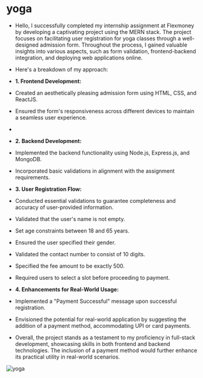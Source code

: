 # yoga

- Hello, I successfully completed my internship assignment at Flexmoney by developing a captivating project using the MERN stack. The project focuses on facilitating user registration for yoga classes through a well-designed admission form. Throughout the process, I gained valuable insights into various aspects, such as form validation, frontend-backend integration, and deploying web applications online.

- Here's a breakdown of my approach:
- **1. Frontend Development:**
- Created an aesthetically pleasing admission form using HTML, CSS, and ReactJS.
- Ensured the form's responsiveness across different devices to maintain a seamless user experience.
- 
- **2. Backend Development:**
- Implemented the backend functionality using Node.js, Express.js, and MongoDB.
- Incorporated basic validations in alignment with the assignment requirements.

- **3. User Registration Flow:**
- Conducted essential validations to guarantee completeness and accuracy of user-provided information.
- Validated that the user's name is not empty.
- Set age constraints between 18 and 65 years.
- Ensured the user specified their gender.
- Validated the contact number to consist of 10 digits.
- Specified the fee amount to be exactly 500.
- Required users to select a slot before proceeding to payment.

- **4. Enhancements for Real-World Usage:**
- Implemented a "Payment Successful" message upon successful registration.
- Envisioned the potential for real-world application by suggesting the addition of a payment method, accommodating UPI or card payments.

- Overall, the project stands as a testament to my proficiency in full-stack development, showcasing skills in both frontend and backend technologies. The inclusion of a payment method would further enhance its practical utility in real-world scenarios.

![yoga](https://user-images.githubusercontent.com/100675296/217868781-70cc6c45-1ae0-4da3-80c1-aab493955cca.png)

